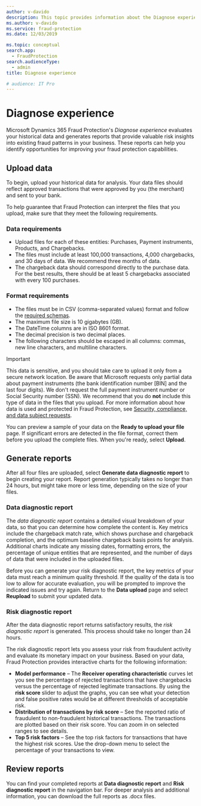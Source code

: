 ```yaml
---
author: v-davido
description: This topic provides information about the Diagnose experience in Microsoft Dynamics 365 Fraud Protection.
ms.author: v-davido
ms.service: fraud-protection
ms.date: 12/03/2019

ms.topic: conceptual
search.app: 
  - FraudProtection
search.audienceType:
  - admin
title: Diagnose experience

# audience: IT Pro
---
```


# Diagnose experience

Microsoft Dynamics 365 Fraud Protection's *Diagnose experience* evaluates your historical data and generates reports that provide valuable risk insights into existing fraud patterns in your business. These reports can help you identify opportunities for improving your fraud protection capabilities.


## Upload data

To begin, upload your historical data for analysis. Your data files should reflect approved transactions that were approved by you (the merchant) and sent to your bank.

To help guarantee that Fraud Protection can interpret the files that you upload, make sure that they meet the following requirements.

### Data requirements
- Upload files for each of these entities: Purchases, Payment instruments, Products, and Chargebacks.
- The files must include at least 100,000 transactions, 4,000 chargebacks, and 30 days of data. We recommend three months of data.
- The chargeback data should correspond directly to the purchase data. For the best results, there should be at least 5 chargebacks associated with every 100 purchases.

### Format requirements
- The files must be in CSV (comma-separated values) format and follow the [required schemas](schema.md).
- The maximum file size is 10 gigabytes (GB).
- The DateTime columns are in ISO 8601 format.
- The decimal precision is two decimal places.
- The following characters should be escaped in all columns: commas, new line characters, and multiline characters.

> [!IMPORTANT]
> This data is sensitive, and you should take care to upload it only from a secure network location. Be aware that Microsoft requests only partial data about payment instruments (the bank identification number \[BIN\] and the last four digits). We don't request the full payment instrument number or Social Security number (SSN). We recommend that you do **not** include this type of data in the files that you upload. For more information about how data is used and protected in Fraud Protection, see [Security, compliance, and data subject requests](security-compliance.md).

You can preview a sample of your data on the **Ready to upload your file** page. If significant errors are detected in the file format, correct them before you upload the complete files. When you're ready, select **Upload**.

## Generate reports

After all four files are uploaded, select **Generate data diagnostic report** to begin creating your report. Report generation typically takes no longer than 24 hours, but might take more or less time, depending on the size of your files.

### Data diagnostic report

The *data diagnostic report* contains a detailed visual breakdown of your data, so that you can determine how complete the content is. Key metrics include the chargeback match rate, which shows purchase and chargeback completion, and the optimum baseline chargeback basis points for analysis. Additional charts indicate any missing dates, formatting errors, the percentage of unique entities that are represented, and the number of days of data that were included in the uploaded files.

Before you can generate your risk diagnostic report, the key metrics of your data must reach a minimum quality threshold. If the quality of the data is too low to allow for accurate evaluation, you will be prompted to improve the indicated issues and try again. Return to the **Data upload** page and select **Reupload** to submit your updated data.
 
### Risk diagnostic report

After the data diagnostic report returns satisfactory results, the *risk diagnostic report* is generated. This process should take no longer than 24 hours.

The risk diagnostic report lets you assess your risk from fraudulent activity and evaluate its monetary impact on your business. Based on your data, Fraud Protection provides interactive charts for the following information:

- **Model performance** – The **Receiver operating characteristic** curves let you see the percentage of rejected transactions that have chargebacks versus the percentage of rejected legitimate transactions. By using the **risk score** slider to adjust the graphs, you can see what your detection and false positive rates would be at different thresholds of acceptable risk.
- **Distribution of transactions by risk score** – See the reported ratio of fraudulent to non-fraudulent historical transactions. The transactions are plotted based on their risk score. You can zoom in on selected ranges to see details.
- **Top 5 risk factors** – See the top risk factors for transactions that have the highest risk scores. Use the drop-down menu to select the percentage of your transactions to view.

## Review reports

You can find your completed reports at **Data diagnostic report** and **Risk diagnostic report** in the navigation bar. For deeper analysis and additional information, you can download the full reports as .docx files.
